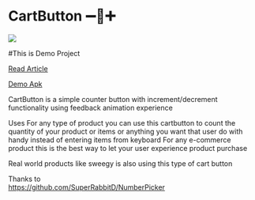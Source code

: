 # CartButton ➖🛒➕     

![](https://github.com/unusedbrainstudio/CartButton/blob/master/screens/ezgif-2-530264219962.gif)

#This is Demo Project 


[Read Article](https://unusedbrain.com/blog/2019/08/22/cartbutton-android-demo/)

[Demo Apk](https://github.com/unusedbrainstudio/CartButton/raw/master/CardButton.apk)

CartButton is a simple counter button with increment/decrement functionality using feedback animation experience      

Uses
For any type of product you can use this cartbutton to count the quantity of your product  or items or anything you want that user do with handy instead of entering items from keyboard
For any e-commerce product this is the best way to  let your user  experience product purchase 

Real world products like sweegy is also using this type of cart button

Thanks to  
https://github.com/SuperRabbitD/NumberPicker

